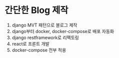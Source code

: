 # 간단한 Blog 제작

1. django MVT 패턴으로 블로그 제작
2. django부터 docker, docker-compose로 배포 자동화
3. django restframework로 리팩토링
4. react로 프론트 개발
5. docker-compose 전부 적용
